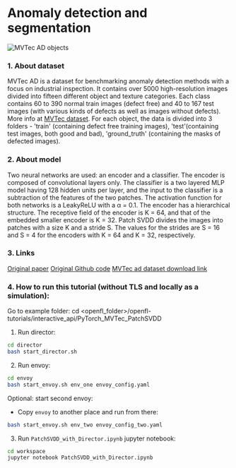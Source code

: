 # Anomaly detection and segmentation

![MVTec AD objects](https://www.mvtec.com/fileadmin/Redaktion/mvtec.com/company/research/datasets/dataset_overview_large.png "MVTec AD objects")


### 1. About dataset
MVTec AD is a dataset for benchmarking anomaly detection methods with a focus on industrial inspection. It contains over 5000 high-resolution images divided into fifteen different object and texture categories. Each class contains
60 to 390 normal train images (defect free) and 40 to 167 test images (with various kinds of defects as well as images without defects). More info at [MVTec dataset](https://www.mvtec.com/company/research/datasets/mvtec-ad).
For each object, the data is divided into 3 folders - 'train' (containing defect free training images), 'test'(containing test images, both good and bad), 'ground_truth' (containing the masks of defected images).

### 2. About model
Two neural networks are used: an encoder and a classifier. The encoder is composed of convolutional layers only. The classifier is a two layered MLP model having 128 hidden units per layer, and the input to the classifier is a subtraction of the features of the two patches. The activation function for both networks is a LeakyReLU with a α = 0.1.
The encoder has a hierarchical structure. The receptive field of the encoder is K = 64, and that of the embedded smaller encoder is K = 32. Patch SVDD divides the images into patches with a size K and a stride S. The values for the strides are S = 16 and S = 4 for the encoders with K = 64 and K = 32, respectively.

### 3. Links
[Original paper](https://arxiv.org/abs/2006.16067)
[Original Github code](https://github.com/nuclearboy95/Anomaly-Detection-PatchSVDD-PyTorch/tree/934d6238e5e0ad511e2a0e7fc4f4899010e7d892)
[MVTec ad dataset download link](https://www.mydrive.ch/shares/38536/3830184030e49fe74747669442f0f282/download/420938113-1629952094/mvtec_anomaly_detection.tar.xz)


### 4. How to run this tutorial (without TLS and locally as a simulation):

Go to example folder:
cd <openfl_folder>/openfl-tutorials/interactive_api/PyTorch_MVTec_PatchSVDD

1. Run director:
```sh
cd director
bash start_director.sh
```

2. Run envoy:
```sh
cd envoy
bash start_envoy.sh env_one envoy_config.yaml
```

Optional: start second envoy:
 - Copy `envoy` to another place and run from there:
```sh
bash start_envoy.sh env_two envoy_config_two.yaml
```

3. Run `PatchSVDD_with_Director.ipynb` jupyter notebook:
```sh
cd workspace
jupyter notebook PatchSVDD_with_Director.ipynb
```